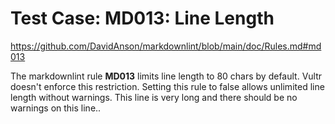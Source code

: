 # Test Case: MD013: Line Length

<https://github.com/DavidAnson/markdownlint/blob/main/doc/Rules.md#md013>

The markdownlint rule **MD013** limits line length to 80 chars by default. Vultr doesn't enforce this restriction. Setting this rule to false allows unlimited line length without warnings. This line is very long and there should be no warnings on this line..
